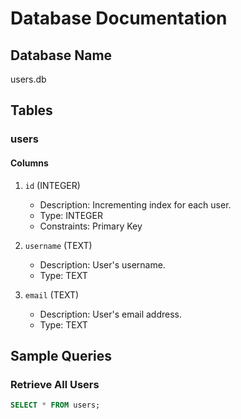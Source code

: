 # Database Documentation

## Database Name

users.db

## Tables

### users

#### Columns

1. `id` (INTEGER)

   - Description: Incrementing index for each user.
   - Type: INTEGER
   - Constraints: Primary Key

2. `username` (TEXT)

   - Description: User's username.
   - Type: TEXT

3. `email` (TEXT)
   - Description: User's email address.
   - Type: TEXT

## Sample Queries

### Retrieve All Users

```sql
SELECT * FROM users;
```
